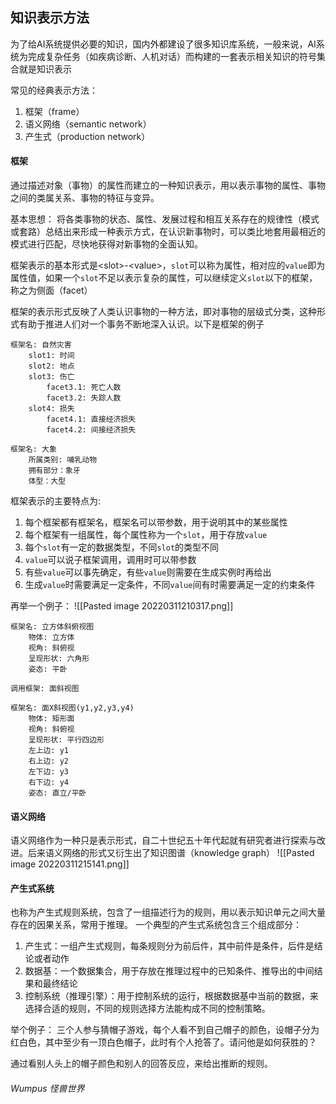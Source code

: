 ## 知识表示方法
为了给AI系统提供必要的知识，国内外都建设了很多知识库系统，一般来说，AI系统为完成复杂任务（如疾病诊断、人机对话）而构建的一套表示相关知识的符号集合就是知识表示

常见的经典表示方法：
1. 框架（frame）
2. 语义网络（semantic network）
3. 产生式（production network）

#### 框架
通过描述对象（事物）的属性而建立的一种知识表示，用以表示事物的属性、事物之间的类属关系、事物的特征与变异。

基本思想：
将各类事物的状态、属性、发展过程和相互关系存在的规律性（模式或套路）总结出来形成一种表示方式，在认识新事物时，可以类比地套用最相近的模式进行匹配，尽快地获得对新事物的全面认知。

框架表示的基本形式是\<slot\>-\<value\>，`slot`可以称为属性，相对应的`value`即为属性值，如果一个`slot`不足以表示复杂的属性，可以继续定义`slot`以下的框架，称之为侧面（facet）

框架的表示形式反映了人类认识事物的一种方法，即对事物的层级式分类，这种形式有助于推进人们对一个事务不断地深入认识。以下是框架的例子

```text
框架名: 自然灾害
	slot1: 时间
	slot2: 地点
	slot3: 伤亡
		facet3.1: 死亡人数
		facet3.2: 失踪人数
	slot4: 损失
		facet4.1: 直接经济损失
		facet4.2: 间接经济损失

框架名: 大象
	所属类别: 哺乳动物
	拥有部分：象牙
	体型：大型
```

框架表示的主要特点为:
1. 每个框架都有框架名，框架名可以带参数，用于说明其中的某些属性
2. 每个框架有一组属性，每个属性称为一个`slot`，用于存放`value`
3. 每个`slot`有一定的数据类型，不同`slot`的类型不同
4. `value`可以说子框架调用，调用时可以带参数
5. 有些`value`可以事先确定，有些`value`则需要在生成实例时再给出
6. 生成`value`时需要满足一定条件，不同`value`间有时需要满足一定的约束条件

再举一个例子：
![[Pasted image 20220311210317.png]]

```text
框架名: 立方体斜俯视图
	物体: 立方体
	视角: 斜俯视
	呈现形状: 六角形
	姿态: 平卧

调用框架: 面斜视图

框架名: 面X斜视图(y1,y2,y3,y4)
	物体: 矩形面
	视角: 斜俯视
	呈现形状: 平行四边形
	左上边: y1
	右上边: y2
	左下边: y3
	右下边: y4
	姿态: 直立/平卧
```

#### 语义网络
语义网络作为一种只是表示形式，自二十世纪五十年代起就有研究者进行探索与改进。后来语义网络的形式又衍生出了知识图谱（knowledge graph）
![[Pasted image 20220311215141.png]]

#### 产生式系统
也称为产生式规则系统，包含了一组描述行为的规则，用以表示知识单元之间大量存在的因果关系，常用于推理。
一个典型的产生式系统包含三个组成部分：
1. 产生式：一组产生式规则，每条规则分为前后件，其中前件是条件，后件是结论或者动作
2. 数据基：一个数据集合，用于存放在推理过程中的已知条件、推导出的中间结果和最终结论
3. 控制系统（推理引擎）：用于控制系统的运行，根据数据基中当前的数据，来选择合适的规则，不同的规则选择方法能构成不同的控制策略。

举个例子：
三个人参与猜帽子游戏，每个人看不到自己帽子的颜色，设帽子分为红白色，其中至少有一顶白色帽子，此时有个人抢答了。请问他是如何获胜的？

通过看别人头上的帽子颜色和别人的回答反应，来给出推断的规则。

###### Wumpus 怪兽世界
